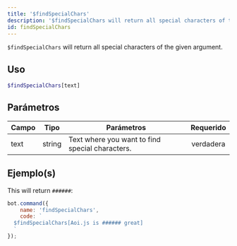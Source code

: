 ```yaml
---
title: '$findSpecialChars'
description: '$findSpecialChars will return all special characters of the given argument.'
id: findSpecialChars
---
```


`$findSpecialChars` will return all special characters of the given argument.

## Uso

```php
$findSpecialChars[text]
```

## Parámetros

| Campo | Tipo   | Parámetros                                      | Requerido |
| ----- | ------ | ----------------------------------------------- |:---------:|
| text  | string | Text where you want to find special characters. | verdadera |

## Ejemplo(s)

This will return `######`:

```javascript
bot.command({
    name: 'findSpecialChars',
    code: `
  $findSpecialChars[Aoi.js is ###### great]
  `
});
```
